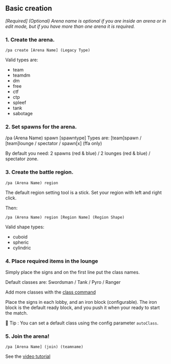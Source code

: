
## Basic creation

_\[Required] (Optional) Arena name is optional if you are inside an arena or in edit mode, but if you have more than one arena it is required._

### 1. Create the arena.

`/pa create [Arena Name] (Legacy Type)`

Valid types are: 
- team 
- teamdm 
- dm 
- free 
- ctf 
- ctp 
- spleef 
- tank
- sabotage

### 2. Set spawns for the arena.

/pa (Arena Name) spawn [spawntype]
Types are: [team]spawn / [team]lounge / spectator / spawn[x] (ffa only)

By default you need: 2 spawns (red & blue) / 2 lounges (red & blue) / spectator zone.

### 3. Create the battle region.

`/pa (Arena Name) region`

The default region setting tool is a stick. Set your region with left and right click. 

Then:

`/pa (Arena Name) region [Region Name] (Region Shape)`

Valid shape types: 

- cuboid 
- spheric 
- cylindric

### 4. Place required items in the lounge

Simply place the signs and on the first line put the class names.

Default classes are: Swordsman / Tank / Pyro / Ranger

Add more classes with the [class command](commands/class.md)

Place the signs in each lobby, and an iron block (configurable). The iron block is the default ready block, and you push it when your ready to start the match.

:triangular_flag_on_post: Tip : You can set a default class using the config parameter `autoClass`.

### 5. Join the arena!

`/pa [Arena Name] (join) (teamname)`


See the [video tutorial](https://www.youtube.com/watch?v=yyPJ6vlv09s)